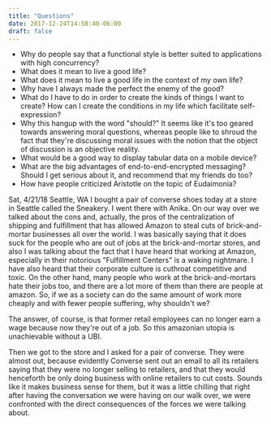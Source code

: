 ```yaml
---
title: "Questions"
date: 2017-12-24T14:58:40-06:00
draft: false
---
```


* Why do people say that a functional style is better suited to applications with high concurrency? 
* What does it mean to live a good life?
* What does it mean to live a good life in the context of my own life?
* Why have I always made the perfect the enemy of the good?
* What do I have to do in order to create the kinds of things I want to create? How can I create the conditions in my life which facilitate self-expression? 
* Why this hangup with the word "should?" It seems like it's too geared towards answering moral questions, whereas people like to shroud the fact that they're discussing moral issues with the notion that the object of discussion is an objective reality. 
* What would be a good way to display tabular data on a mobile device?
* What are the big advantages of end-to-end-encrypted messaging? Should I get serious about it, and recommend that my friends do too?
* How have people criticized Aristotle on the topic of Eudaimonia?

Sat, 4/21/18
Seattle, WA
I bought a pair of converse shoes today at a store in Seattle called the Sneakery. I went there with Anika. On our way over we talked about the cons and, actually, the pros of the centralization of shipping and fulfillment that has allowed Amazon to steal cuts of brick-and-mortar businesses all over the world. I was basically saying that it does suck for the people who are out of jobs at the brick-and-mortar stores, and also I was talking about the fact that I have heard that working at Amazon, especially in their notorious "Fulfillment Centers" is a waking nightmare. I have also heard that their corporate culture is cuthroat competitive and toxic. On the other hand, many people who work at the brick-and-mortars hate their jobs too, and there are a lot more of them than there are people at amazon. So, if we as a society can do the same amount of work more cheaply and with fewer people suffering, why shouldn't we? 

The answer, of course, is that former retail employees can no longer earn a wage because now they're out of a job. So this amazonian utopia is unachievable without a UBI.

Then we got to the store and I asked for a pair of converse. They were almost out, because evidently Converse sent out an email to all its retailers saying that they were no longer selling to retailers, and that they would henceforth be only doing business with online retailers to cut costs. Sounds like it makes business sense for them, but it was a little chilling that right after having the conversation we were having on our walk over, we were confronted with the direct consequences of the forces we were talking about. 
